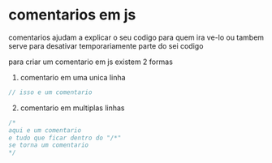 # comentarios em js

comentarios ajudam a explicar o seu codigo para quem ira ve-lo ou tambem serve para desativar temporariamente parte do sei codigo

para criar um comentario em js existem 2 formas

1. comentario em uma unica linha
```javascript
// isso e um comentario
```
2. comentario em multiplas linhas
```javascript
/*
aqui e um comentario
e tudo que ficar dentro do "/*"
se torna um comentario
*/